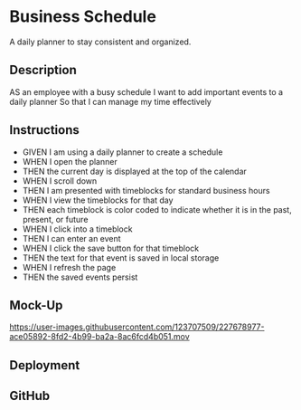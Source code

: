 # Business Schedule
A daily planner to stay consistent and organized.


## Description

AS an employee with a busy schedule
I want to add important events to a daily planner
So that I can manage my time effectively


## Instructions

- GIVEN I am using a daily planner to create a schedule
- WHEN I open the planner
- THEN the current day is displayed at the top of the calendar
- WHEN I scroll down
- THEN I am presented with timeblocks for standard business hours
- WHEN I view the timeblocks for that day
- THEN each timeblock is color coded to indicate whether it is in the past, present, or future
- WHEN I click into a timeblock
- THEN I can enter an event
- WHEN I click the save button for that timeblock
- THEN the text for that event is saved in local storage
- WHEN I refresh the page
- THEN the saved events persist

## Mock-Up

https://user-images.githubusercontent.com/123707509/227678977-ace05892-8fd2-4b99-ba2a-8ac6fcd4b051.mov

## Deployment

## GitHub